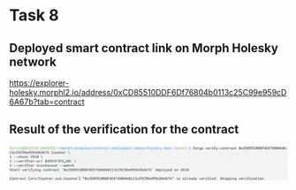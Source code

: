 # Task 8

## Deployed smart contract link on Morph Holesky network
<https://explorer-holesky.morphl2.io/address/0xCD85510DDF6Df76804b0113c25C99e959cD6A67b?tab=contract>

## Result of the verification for the contract
![](Verified.png)